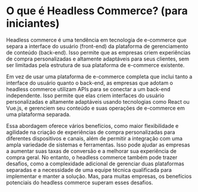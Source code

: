 # O que é Headless Commerce? (para iniciantes)

Headless commerce é uma tendência em tecnologia de e-commerce que separa a interface do usuário (front-end) da plataforma de gerenciamento de conteúdo (back-end). Isso permite que as empresas criem experiências de compra personalizadas e altamente adaptáveis para seus clientes, sem ser limitadas pela estrutura de sua plataforma de e-commerce existente.

Em vez de usar uma plataforma de e-commerce completa que inclui tanto a interface do usuário quanto o back-end, as empresas que adotam o headless commerce utilizam APIs para se conectar a um back-end independente. Isso permite que elas criem interfaces do usuário personalizadas e altamente adaptáveis usando tecnologias como React ou Vue.js, e gerenciem seu conteúdo e suas operações de e-commerce em uma plataforma separada.

Essa abordagem oferece vários benefícios, como maior flexibilidade e agilidade na criação de experiências de compra personalizadas para diferentes dispositivos e canais, além de permitir a integração com uma ampla variedade de sistemas e ferramentas. Isso pode ajudar as empresas a aumentar suas taxas de conversão e a melhorar sua experiência de compra geral.
No entanto, o headless commerce também pode trazer desafios, como a complexidade adicional de gerenciar duas plataformas separadas e a necessidade de uma equipe técnica qualificada para implementar e manter a solução. Mas, para muitas empresas, os benefícios potenciais do headless commerce superam esses desafios.
